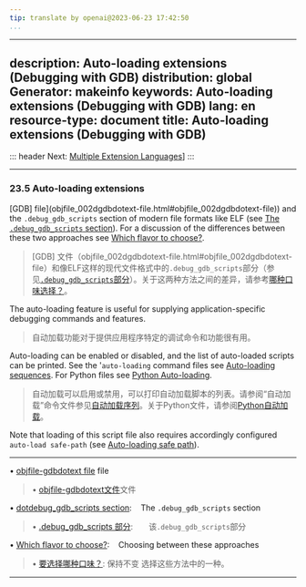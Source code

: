 ```yaml
---
tip: translate by openai@2023-06-23 17:42:50
...
```

---
description: Auto-loading extensions (Debugging with GDB)
distribution: global
Generator: makeinfo
keywords: Auto-loading extensions (Debugging with GDB)
lang: en
resource-type: document
title: Auto-loading extensions (Debugging with GDB)
---
::: header
Next: [Multiple Extension Languages](Multiple-Extension-Languages.html#Multiple-Extension-Languages)]
:::

---

### 23.5 Auto-loading extensions


[GDB] file](objfile_002dgdbdotext-file.html#objfile_002dgdbdotext-file)) and the `.debug_gdb_scripts` section of modern file formats like ELF (see [The `.debug_gdb_scripts` section](dotdebug_005fgdb_005fscripts-section.html#dotdebug_005fgdb_005fscripts-section)). For a discussion of the differences between these two approaches see [Which flavor to choose?](Which-flavor-to-choose_003f.html#Which-flavor-to-choose_003f).

> [GDB] 文件（objfile_002dgdbdotext-file.html#objfile_002dgdbdotext-file）和像ELF这样的现代文件格式中的`.debug_gdb_scripts`部分（参见[`.debug_gdb_scripts`部分](dotdebug_005fgdb_005fscripts-section.html#dotdebug_005fgdb_005fscripts-section)）。关于这两种方法之间的差异，请参考[哪种口味选择？](Which-flavor-to-choose_003f.html#Which-flavor-to-choose_003f)。


The auto-loading feature is useful for supplying application-specific debugging commands and features.

> 自动加载功能对于提供应用程序特定的调试命令和功能很有用。


Auto-loading can be enabled or disabled, and the list of auto-loaded scripts can be printed. See the '`auto-loading` command files see [Auto-loading sequences](Auto_002dloading-sequences.html#Auto_002dloading-sequences). For Python files see [Python Auto-loading](Python-Auto_002dloading.html#Python-Auto_002dloading).

> 自动加载可以启用或禁用，可以打印自动加载脚本的列表。请参阅“自动加载”命令文件参见[自动加载序列](Auto_002dloading-sequences.html#Auto_002dloading-sequences)。关于Python文件，请参阅[Python自动加载](Python-Auto_002dloading.html#Python-Auto_002dloading)。

Note that loading of this script file also requires accordingly configured `auto-load safe-path` (see [Auto-loading safe path](Auto_002dloading-safe-path.html#Auto_002dloading-safe-path)).

---


• [objfile-gdbdotext file](objfile_002dgdbdotext-file.html#objfile_002dgdbdotext-file) file

> • [objfile-gdbdotext文件](objfile_002dgdbdotext-file.html#objfile_002dgdbdotext-file)文件

• [dotdebug_gdb_scripts section](dotdebug_005fgdb_005fscripts-section.html#dotdebug_005fgdb_005fscripts-section):        The `.debug_gdb_scripts` section

> • [.debug_gdb_scripts 部分](dotdebug_005fgdb_005fscripts-section.html#dotdebug_005fgdb_005fscripts-section):       该`.debug_gdb_scripts`部分

• [Which flavor to choose?](Which-flavor-to-choose_003f.html#Which-flavor-to-choose_003f):                               Choosing between these approaches

> • [要选择哪种口味？](Which-flavor-to-choose_003f.html#Which-flavor-to-choose_003f): 保持不变  选择这些方法中的一种。

---
